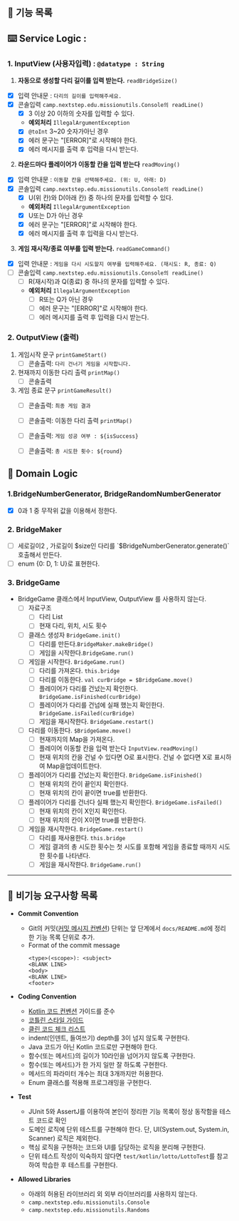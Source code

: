 ## 🚀 기능 목록

## ⌨️ Service Logic :
### 1. InputView (사용자입력) : `@datatype : String`
1. **자동으로 생성할 다리 길이를 입력 받는다.** `readBridgeSize()`
  - [x] 입력 안내문 : `다리의 길이를 입력해주세요.`
  - [x] 콘솔입력 `camp.nextstep.edu.missionutils.Console의 readLine()`
    - [x] 3 이상 20 이하의 숫자를 입력할 수 있다.
    - **예외처리** `IllegalArgumentException`
    - [x] `@toInt` 3~20 숫자가아닌 경우
    - [x] 에러 문구는 "[ERROR]"로 시작해야 한다.
    - [x] 에러 메시지를 출력 후 입력을 다시 받는다.

2. **라운드마다 플레이어가 이동할 칸을 입력 받는다** `readMoving()`
  - [x] 입력 안내문 : `이동할 칸을 선택해주세요. (위: U, 아래: D)`
  - [x] 콘솔입력 `camp.nextstep.edu.missionutils.Console의 readLine()`
    - [x] U(위 칸)와 D(아래 칸) 중 하나의 문자를 입력할 수 있다.
    - **예외처리** `IllegalArgumentException`
    - [x] U또는 D가 아닌 경우
    - [x] 에러 문구는 "[ERROR]"로 시작해야 한다.
    - [x] 에러 메시지를 출력 후 입력을 다시 받는다.
3. **게임 재시작/종료 여부를 입력 받는다.** `readGameCommand()`
  - [x] 입력 안내문 : `게임을 다시 시도할지 여부를 입력해주세요. (재시도: R, 종료: Q)
    `
  - [ ] 콘솔입력 `camp.nextstep.edu.missionutils.Console의 readLine()`
    - [ ] R(재시작)과 Q(종료) 중 하나의 문자를 입력할 수 있다. 
    - **예외처리** `IllegalArgumentException`
      - [ ] R또는 Q가 아닌 경우
      - [ ] 에러 문구는 "[ERROR]"로 시작해야 한다.
      - [ ] 에러 메시지를 출력 후 입력을 다시 받는다.

### 2. OutputView (출력) 
1. 게임시작 문구 `printGameStart()`
   - [ ] 콘솔출력: `다리 건너기 게임을 시작합니다.`
2. 현재까지 이동한 다리 출력 `printMap()`
   - [ ] 콘솔출력
3. 게임 종료 문구 `printGameResult()`
   - [ ] 콘솔출력: `최종 게임 결과`
   - [ ] 콘솔출력: 이동한 다리 출력 `printMap()`
   - [ ] 콘솔출력: `게임 성공 여부 : ${isSuccess}`
   - [ ] 콘솔출력: `총 시도한 횟수: ${round}`


## 🧮 Domain Logic
### 1.BridgeNumberGenerator, BridgeRandomNumberGenerator
  - [x] 0과 1 중 무작위 값을 이용해서 정한다.
### 2. BridgeMaker
  - [ ] 세로길이2 , 가로길이 $size인 다리를 `$BridgeNumberGenerator.generate()` 호출해서 만든다.
  - [ ] enum {0: D, 1: U}로 표현한다.

### 3. BridgeGame
- BridgeGame 클래스에서 InputView, OutputView 를 사용하지 않는다.
  - [ ] 자료구조
    - [ ] 다리 List
    - [ ] 현재 다리, 위치, 시도 횟수
  - [ ] 클래스 생성자 `BridgeGame.init()`
    - [ ] 다리를 만든다.`BridgeMaker.makeBridge()`
    - [ ] 게임을 시작한다.`BridgeGame.run()`
  - [ ] 게임을 시작한다. `BridgeGame.run()`
    - [ ] 다리를 가져온다. `this.bridge`
    - [ ] 다리를 이동한다. `val curBridge = $BridgeGame.move()`
    - [ ] 플레이어가 다리를 건넜는지 확인한다. `BridgeGame.isFinished(curBridge)`
    - [ ] 플레이어가 다리를 건넘에 실패 했는지 확인한다. `BridgeGame.isFailed(curBridge)`
    - [ ] 게임을 재시작한다. `BridgeGame.restart()`

  - [ ] 다리를 이동한다. `$BridgeGame.move()`
    - [ ] 현재까지의 Map을 가져온다.
    - [ ] 플레이어 이동할 칸을 입력 받는다 `InputView.readMoving()`
    - [ ] 현재 위치의 칸을 건널 수 있다면 O로 표시한다. 건널 수 없다면 X로 표시하여 Map을업데이트한다.
  - [ ] 플레이어가 다리를 건넜는지 확인한다. `BridgeGame.isFinished()` 
    - [ ] 현재 위치의 칸이 끝인지 확인한다.
    - [ ] 현재 위치의 칸이 끝이면 true를 반환한다.
  - [ ] 플레이어가 다리를 건너다 실패 했는지 확인한다. `BridgeGame.isFailed()`
    - [ ] 현재 위치의 칸이 X인지 확인한다.
    - [ ] 현재 위치의 칸이 X이면 true를 반환한다.
  - [ ] 게임을 재시작한다. `BridgeGame.restart()`
    - [ ] 다리를 재사용한다. `this.bridge`
    - [ ] 게임 결과의 총 시도한 횟수는 첫 시도를 포함해 게임을 종료할 때까지 시도한 횟수를 나타낸다.
    - [ ] 게임을 재시작한다. `BridgeGame.run()`
  
---
## 📌 비기능 요구사항 목록
- **Commit Convention**
  - Git의 커밋([커밋 메시지 컨벤션](https://gist.github.com/stephenparish/9941e89d80e2bc58a153)) 단위는 앞 단계에서 `docs/README.md`에 정리한 기능 목록 단위로 추가.
  - Format of the commit message
    ```
    <type>(<scope>): <subject>
    <BLANK LINE>
    <body>
    <BLANK LINE>
    <footer>
    ```

- **Coding Convention**
  - [Kotlin 코드 컨벤션](https://github.com/woowacourse/woowacourse-docs/tree/main/styleguide/kotlin) 가이드를 준수
  - [코틀린 스타일 가이드](https://developer.android.com/kotlin/style-guide?hl=ko)
  - [클린 코드 체크 리스트](https://github.com/woowacourse/woowacourse-docs/blob/main/cleancode/pr_checklist.md)
  - indent(인덴트, 들여쓰기) depth를 3이 넘지 않도록 구현한다.
  - Java 코드가 아닌 Kotlin 코드로만 구현해야 한다.
  - 함수(또는 메서드)의 길이가 10라인을 넘어가지 않도록 구현한다.
  - 함수(또는 메서드)가 한 가지 일만 잘 하도록 구현한다.
  - 메서드의 파라미터 개수는 최대 3개까지만 허용한다.
  - Enum 클래스를 적용해 프로그래밍을 구현한다.

- **Test**
  - JUnit 5와 AssertJ를 이용하여 본인이 정리한 기능 목록이 정상 동작함을 테스트 코드로 확인
  - 도메인 로직에 단위 테스트를 구현해야 한다. 단, UI(System.out, System.in, Scanner) 로직은 제외한다.
  - 핵심 로직을 구현하는 코드와 UI를 담당하는 로직을 분리해 구현한다.
  - 단위 테스트 작성이 익숙하지 않다면 `test/kotlin/lotto/LottoTest`를 참고하여 학습한 후 테스트를 구현한다.
- **Allowed Libraries**
  - 아래의 허용된 라이브러리 외 외부 라이브러리를 사용하지 않는다.
  - `camp.nextstep.edu.missionutils.Console`
  - `camp.nextstep.edu.missionutils.Randoms`